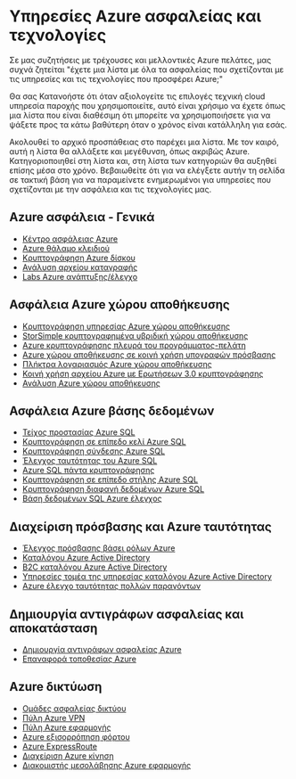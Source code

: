 <properties
   pageTitle="Υπηρεσίες Azure ασφαλείας και τεχνολογιών | Microsoft Azure"
   description="Το άρθρο παρέχει μια λίστα curated των υπηρεσιών Azure ασφαλείας και των τεχνολογιών."
   services="security"
   documentationCenter="na"
   authors="TomShinder"
   manager="StevenPo"
   editor="TomSh"/>

<tags
   ms.service="security"
   ms.devlang="na"
   ms.topic="article"
   ms.tgt_pltfrm="na"
   ms.workload="na"
   ms.date="08/09/2016"
   ms.author="yurid"/>

# <a name="azure-security-services-and-technologies"></a>Υπηρεσίες Azure ασφαλείας και τεχνολογίες

Σε μας συζητήσεις με τρέχουσες και μελλοντικές Azure πελάτες, μας συχνά ζητείται "έχετε μια λίστα με όλα τα ασφαλείας που σχετίζονται με τις υπηρεσίες και τις τεχνολογίες που προσφέρει Azure;"
 
Θα σας Κατανοήστε ότι όταν αξιολογείτε τις επιλογές τεχνική cloud υπηρεσία παροχής που χρησιμοποιείτε, αυτό είναι χρήσιμο να έχετε όπως μια λίστα που είναι διαθέσιμη ότι μπορείτε να χρησιμοποιήσετε για να ψάξετε προς τα κάτω βαθύτερη όταν ο χρόνος είναι κατάλληλη για εσάς.

Ακολουθεί το αρχικό προσπάθειας στο παρέχει μια λίστα. Με τον καιρό, αυτή η λίστα θα αλλάξετε και μεγέθυνση, όπως ακριβώς Azure. Κατηγοριοποιηθεί στη λίστα και, στη λίστα των κατηγοριών θα αυξηθεί επίσης μέσα στο χρόνο. Βεβαιωθείτε ότι για να ελέγξετε αυτήν τη σελίδα σε τακτική βάση για να παραμείνετε ενημερωμένοι για υπηρεσίες που σχετίζονται με την ασφάλεια και τις τεχνολογίες μας. 

## <a name="azure-security---general"></a>Azure ασφάλεια - Γενικά
- [Κέντρο ασφάλειας Azure](https://azure.microsoft.com/documentation/services/security-center/)
- [Azure θάλαμο κλειδιού](https://azure.microsoft.com/documentation/services/key-vault/)
- [Κρυπτογράφηση Azure δίσκου](azure-security-disk-encryption.md)
- [Ανάλυση αρχείου καταγραφής](../log-analytics/log-analytics-overview.md)
- [Labs Azure ανάπτυξης/έλεγχο](https://azure.microsoft.com/documentation/services/devtest-lab/)

## <a name="azure-storage-security"></a>Ασφάλεια Azure χώρου αποθήκευσης
- [Κρυπτογράφηση υπηρεσίας Azure χώρου αποθήκευσης](../storage/storage-service-encryption.md)
- [StorSimple κρυπτογραφημένα υβριδική χώρου αποθήκευσης](https://azure.microsoft.com/documentation/services/storsimple/)
- [Azure κρυπτογράφησης πλευρά του προγράμματος-πελάτη](../storage/storage-client-side-encryption.md)
- [Azure χώρου αποθήκευσης σε κοινή χρήση υπογραφών πρόσβασης](../storage/storage-dotnet-shared-access-signature-part-1.md)
- [Πλήκτρα λογαριασμός Azure χώρου αποθήκευσης](../storage/storage-create-storage-account.md)
- [Κοινή χρήση αρχείου Azure με Ερωτήσεων 3.0 κρυπτογράφησης](../storage/storage-dotnet-how-to-use-files.md)
- [Ανάλυση Azure χώρου αποθήκευσης](https://msdn.microsoft.com/library/hh343270.aspx)

## <a name="azure-database-security"></a>Ασφάλεια Azure βάσης δεδομένων
- [Τείχος προστασίας Azure SQL](../sql-database/sql-database-firewall-configure.md)
- [Κρυπτογράφηση σε επίπεδο κελί Azure SQL](https://blogs.msdn.microsoft.com/sqlsecurity/2015/05/12/recommendations-for-using-cell-level-encryption-in-azure-sql-database/)
- [Κρυπτογράφηση σύνδεσης Azure SQL](../sql-database/sql-database-security-guidelines.md)
- [Έλεγχος ταυτότητας του Azure SQL](../sql-database/sql-database-security-guidelines.md)
- [Azure SQL πάντα κρυπτογράφησης](https://msdn.microsoft.com/library/mt163865.aspx)
- [Κρυπτογράφηση σε επίπεδο στήλης Azure SQL](https://msdn.microsoft.com/library/ms179331.aspx)
- [Κρυπτογράφηση διαφανή δεδομένων Azure SQL](https://msdn.microsoft.com/library/dn948096.aspx)
- [Βάση δεδομένων SQL Azure έλεγχος](../sql-database/sql-database-auditing-get-started.md)

## <a name="azure-identity-and-access-management"></a>Διαχείριση πρόσβασης και Azure ταυτότητας
- [Έλεγχος πρόσβασης βάσει ρόλων Azure](../active-directory/role-based-access-control-configure.md)
- [Καταλόγου Azure Active Directory](../active-directory/active-directory-whatis.md)
- [B2C καταλόγου Azure Active Directory](../active-directory-b2c/active-directory-b2c-get-started.md)
- [Υπηρεσίες τομέα της υπηρεσίας καταλόγου Azure Active Directory](https://azure.microsoft.com/documentation/services/active-directory-ds/)
- [Azure έλεγχο ταυτότητας πολλών παραγόντων](../multi-factor-authentication/multi-factor-authentication.md)

## <a name="backup-and-disaster-recovery"></a>Δημιουργία αντιγράφων ασφαλείας και αποκατάσταση
- [Δημιουργία αντιγράφων ασφαλείας Azure](https://azure.microsoft.com/documentation/services/backup/)
- [Επαναφορά τοποθεσίας Azure](https://azure.microsoft.com/documentation/services/site-recovery/)

## <a name="azure-networking"></a>Azure δικτύωση
- [Ομάδες ασφαλείας δικτύου](../virtual-network/virtual-networks-nsg.md)
- [Πύλη Azure VPN](../vpn-gateway/vpn-gateway-about-vpngateways.md)
- [Πύλη Azure εφαρμογής](../application-gateway/application-gateway-introduction.md)
- [Azure εξισορρόπηση φόρτου](../load-balancer/load-balancer-overview.md)
- [Azure ExpressRoute](../expressroute/expressroute-introduction.md)
- [Διαχείριση Azure κίνηση](../traffic-manager/traffic-manager-overview.md)
- [Διακομιστής μεσολάβησης Azure εφαρμογής](../active-directory/active-directory-application-proxy-enable.md)
